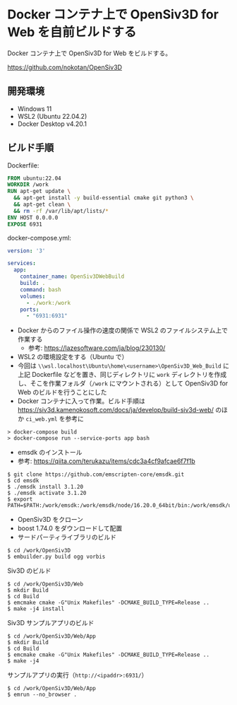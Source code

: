 # Docker コンテナ上で OpenSiv3D for Web を自前ビルドする

Docker コンテナ上で OpenSiv3D for Web をビルドする。

https://github.com/nokotan/OpenSiv3D

## 開発環境

- Windows 11
- WSL2 (Ubuntu 22.04.2)
- Docker Desktop v4.20.1

## ビルド手順

Dockerfile:

```Dockerfile
FROM ubuntu:22.04
WORKDIR /work
RUN apt-get update \
  && apt-get install -y build-essential cmake git python3 \
  && apt-get clean \
  && rm -rf /var/lib/apt/lists/*
ENV HOST 0.0.0.0
EXPOSE 6931
```

docker-compose.yml:

```docker-compose.yml
version: '3'

services:
  app:
    container_name: OpenSiv3DWebBuild
    build: .
    command: bash
    volumes:
      - ./work:/work
    ports:
      - "6931:6931"
```

- Docker からのファイル操作の速度の関係で WSL2 のファイルシステム上で作業する
  - 参考: https://lazesoftware.com/ja/blog/230130/
- WSL2 の環境設定をする（Ubuntu で）
- 今回は `\\wsl.localhost\Ubuntu\home\<username>\OpenSiv3D_Web_Build` に上記 Dockerfile などを置き、同じディレクトリに `work` ディレクトリを作成し、そこを作業フォルダ（`/work` にマウントされる）として OpenSiv3D for Web のビルドを行うことにした
- Docker コンテナに入って作業。ビルド手順は https://siv3d.kamenokosoft.com/docs/ja/develop/build-siv3d-web/ のほか `ci_web.yml` を参考に

```shell
> docker-compose build
> docker-compose run --service-ports app bash
```

- emsdk のインストール
- 参考: https://qiita.com/terukazu/items/cdc3a4cf9afcae6f7f1b

```shell
$ git clone https://github.com/emscripten-core/emsdk.git
$ cd emsdk
$ ./emsdk install 3.1.20
$ ./emsdk activate 3.1.20
$ export PATH=$PATH:/work/emsdk:/work/emsdk/node/16.20.0_64bit/bin:/work/emsdk/upstream/emscripten
```

- OpenSiv3D をクローン
- boost 1.74.0 をダウンロードして配置
- サードパーティライブラリのビルド

```shell
$ cd /work/OpenSiv3D
$ embuilder.py build ogg vorbis
```

Siv3D のビルド

```shell
$ cd /work/OpenSiv3D/Web
$ mkdir Build
$ cd Build
$ emcmake cmake -G"Unix Makefiles" -DCMAKE_BUILD_TYPE=Release ..
$ make -j4 install
```

Siv3D サンプルアプリのビルド

```shell
$ cd /work/OpenSiv3D/Web/App
$ mkdir Build
$ cd Build
$ emcmake cmake -G"Unix Makefiles" -DCMAKE_BUILD_TYPE=Release ..
$ make -j4
```

サンプルアプリの実行（`http://<ipaddr>:6931/`）

```shell
$ cd /work/OpenSiv3D/Web/App
$ emrun --no_browser .
```
